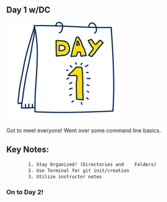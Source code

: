 ## Day 1 w/DC

![Day 1](day-1-pic.png)
 <p> Got to meet everyone! Went over some command line basics.</p>
    

    
        
## Key Notes:
        
            1. Stay Organized! (Directories and    Folders)
            2. Use Terminal for git init/creation
            3. Utilize instructor notes
          
### On to Day 2!
